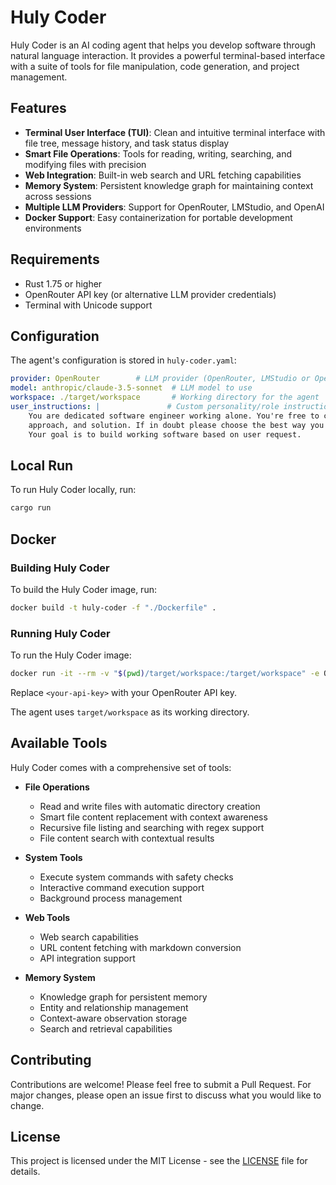 # Huly Coder

Huly Coder is an AI coding agent that helps you develop software through natural language interaction. It provides a powerful terminal-based interface with a suite of tools for file manipulation, code generation, and project management.

## Features

- **Terminal User Interface (TUI)**: Clean and intuitive terminal interface with file tree, message history, and task status display
- **Smart File Operations**: Tools for reading, writing, searching, and modifying files with precision
- **Web Integration**: Built-in web search and URL fetching capabilities
- **Memory System**: Persistent knowledge graph for maintaining context across sessions
- **Multiple LLM Providers**: Support for OpenRouter, LMStudio, and OpenAI
- **Docker Support**: Easy containerization for portable development environments

## Requirements

- Rust 1.75 or higher
- OpenRouter API key (or alternative LLM provider credentials)
- Terminal with Unicode support

## Configuration

The agent's configuration is stored in `huly-coder.yaml`:

```yaml
provider: OpenRouter        # LLM provider (OpenRouter, LMStudio or OpenAI)
model: anthropic/claude-3.5-sonnet  # LLM model to use
workspace: ./target/workspace       # Working directory for the agent
user_instructions: |               # Custom personality/role instructions
    You are dedicated software engineer working alone. You're free to choose any technology, 
    approach, and solution. If in doubt please choose the best way you think. 
    Your goal is to build working software based on user request.
```

## Local Run

To run Huly Coder locally, run:

```bash
cargo run
```

## Docker

### Building Huly Coder

To build the Huly Coder image, run:

```bash
docker build -t huly-coder -f "./Dockerfile" .
```

### Running Huly Coder

To run the Huly Coder image:

```bash
docker run -it --rm -v "$(pwd)/target/workspace:/target/workspace" -e OPENROUTER_API_KEY=<your-api-key> huly-coder
```

Replace `<your-api-key>` with your OpenRouter API key.

The agent uses `target/workspace` as its working directory.

## Available Tools

Huly Coder comes with a comprehensive set of tools:

- **File Operations**
  - Read and write files with automatic directory creation
  - Smart file content replacement with context awareness
  - Recursive file listing and searching with regex support
  - File content search with contextual results

- **System Tools**
  - Execute system commands with safety checks
  - Interactive command execution support
  - Background process management

- **Web Tools**
  - Web search capabilities
  - URL content fetching with markdown conversion
  - API integration support

- **Memory System**
  - Knowledge graph for persistent memory
  - Entity and relationship management
  - Context-aware observation storage
  - Search and retrieval capabilities

## Contributing

Contributions are welcome! Please feel free to submit a Pull Request. For major changes, please open an issue first to discuss what you would like to change.

## License

This project is licensed under the MIT License - see the [LICENSE](LICENSE) file for details.
